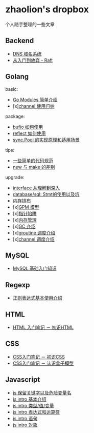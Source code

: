 # zhaolion's dropbox

个人随手整理的一些文章

## Backend

- [DNS 域名系统](backend/dns.md)
- [从入门到放弃 - Raft](backend/raft.md)

## Golang

basic:

- [Go Modules 简单介绍](golang/basic/go.mod.md)
- [x][channel 使用归纳](golang/basic/channel.important.md)

package:

- [bufio 如何使用](golang/package/bufio.md)
- [reflect 如何使用](golang/package/reflect.md)
- [sync.Pool 的实现原理和适用场景]((golang/package/sync.pool.md))

tips:

- [一些简单的代码规范](golang/tips/coding.in.go.md)
- [new 与 make 的差别](golang/tips/go.make.vs.new.md)

upgrade:

- [interface 从理解到深入](golang/upgrade/interface.md)
- [database/sql: Stmt的使用以及坑](golang/upgrade/database.sql.driver.stmt.md)
- [内存排布](golang/upgrade/memory.layout.md)
- [x][GPM 模型](golang/upgrade/gpm.md)
- [x][指针陷阱](golang/upgrade/pointer.trap.md)
- [x][内存管理](golang/upgrade/memory.alloc.md)
- [x][GC 介绍](golang/upgrade/gc.intro.md)
- [x][groutine 调度介绍](golang/upgrade/groutine.schduler.md)
- [x][channel 调度介绍](golang/upgrade/channel.schduler.md)

## MySQL

- [MySQL 基础入门知识](mysql/basic.md)

## Regexp

- [正则表达式基本使用介绍](mysql/basic.md)

## HTML

- [HTML 入门笔记 － 初识HTML](html/intro.md)

## CSS

- [CSS入门笔记 － 初识CSS](css/intro-1.md)
- [CSS入门笔记 － 认识盒子模型](css/intro-box.md)

## Javascript

- [js 保留关键字以及危险变量名](js/danger.md)
- [js intro 基本介绍](js/intro-1.md)
- [js intro 类型/值/变量](js/intro-2.md)
- [js intro 表达式和运算符](js/intro-3.md)
- [js intro 语句](js/intro-4.md)
- [js intro 对象](js/intro-5.md)

